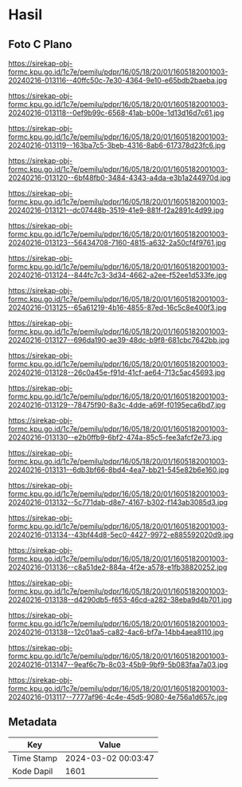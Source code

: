 # Hasil

## Foto C Plano

https://sirekap-obj-formc.kpu.go.id/1c7e/pemilu/pdpr/16/05/18/20/01/1605182001003-20240216-013116--40ffc50c-7e30-4364-9e10-e65bdb2baeba.jpg

https://sirekap-obj-formc.kpu.go.id/1c7e/pemilu/pdpr/16/05/18/20/01/1605182001003-20240216-013118--0ef9b99c-6568-41ab-b00e-1d13d16d7c61.jpg

https://sirekap-obj-formc.kpu.go.id/1c7e/pemilu/pdpr/16/05/18/20/01/1605182001003-20240216-013119--163ba7c5-3beb-4316-8ab6-617378d23fc6.jpg

https://sirekap-obj-formc.kpu.go.id/1c7e/pemilu/pdpr/16/05/18/20/01/1605182001003-20240216-013120--6bf48fb0-3484-4343-a4da-e3b1a244970d.jpg

https://sirekap-obj-formc.kpu.go.id/1c7e/pemilu/pdpr/16/05/18/20/01/1605182001003-20240216-013121--dc07448b-3519-41e9-881f-f2a2891c4d99.jpg

https://sirekap-obj-formc.kpu.go.id/1c7e/pemilu/pdpr/16/05/18/20/01/1605182001003-20240216-013123--56434708-7160-4815-a632-2a50cf4f9761.jpg

https://sirekap-obj-formc.kpu.go.id/1c7e/pemilu/pdpr/16/05/18/20/01/1605182001003-20240216-013124--844fc7c3-3d34-4662-a2ee-f52ee1d533fe.jpg

https://sirekap-obj-formc.kpu.go.id/1c7e/pemilu/pdpr/16/05/18/20/01/1605182001003-20240216-013125--65a61219-4b16-4855-87ed-16c5c8e400f3.jpg

https://sirekap-obj-formc.kpu.go.id/1c7e/pemilu/pdpr/16/05/18/20/01/1605182001003-20240216-013127--696da190-ae39-48dc-b9f8-681cbc7642bb.jpg

https://sirekap-obj-formc.kpu.go.id/1c7e/pemilu/pdpr/16/05/18/20/01/1605182001003-20240216-013128--26c0a45e-f91d-41cf-ae64-713c5ac45693.jpg

https://sirekap-obj-formc.kpu.go.id/1c7e/pemilu/pdpr/16/05/18/20/01/1605182001003-20240216-013129--78475f90-8a3c-4dde-a69f-f0195eca6bd7.jpg

https://sirekap-obj-formc.kpu.go.id/1c7e/pemilu/pdpr/16/05/18/20/01/1605182001003-20240216-013130--e2b0ffb9-6bf2-474a-85c5-fee3afcf2e73.jpg

https://sirekap-obj-formc.kpu.go.id/1c7e/pemilu/pdpr/16/05/18/20/01/1605182001003-20240216-013131--6db3bf66-8bd4-4ea7-bb21-545e82b6e160.jpg

https://sirekap-obj-formc.kpu.go.id/1c7e/pemilu/pdpr/16/05/18/20/01/1605182001003-20240216-013132--5c771dab-d8e7-4167-b302-f143ab3085d3.jpg

https://sirekap-obj-formc.kpu.go.id/1c7e/pemilu/pdpr/16/05/18/20/01/1605182001003-20240216-013134--43bf44d8-5ec0-4427-9972-e885592020d9.jpg

https://sirekap-obj-formc.kpu.go.id/1c7e/pemilu/pdpr/16/05/18/20/01/1605182001003-20240216-013136--c8a51de2-884a-4f2e-a578-e1fb38820252.jpg

https://sirekap-obj-formc.kpu.go.id/1c7e/pemilu/pdpr/16/05/18/20/01/1605182001003-20240216-013138--d4290db5-f653-46cd-a282-38eba9d4b701.jpg

https://sirekap-obj-formc.kpu.go.id/1c7e/pemilu/pdpr/16/05/18/20/01/1605182001003-20240216-013138--12c01aa5-ca82-4ac6-bf7a-14bb4aea8110.jpg

https://sirekap-obj-formc.kpu.go.id/1c7e/pemilu/pdpr/16/05/18/20/01/1605182001003-20240216-013147--9eaf6c7b-8c03-45b9-9bf9-5b083faa7a03.jpg

https://sirekap-obj-formc.kpu.go.id/1c7e/pemilu/pdpr/16/05/18/20/01/1605182001003-20240216-013117--7777af96-4c4e-45d5-9080-4e756a1d657c.jpg


## Metadata

| Key        | Value               |
| ---------- | ------------------- |
| Time Stamp | 2024-03-02 00:03:47 |
| Kode Dapil | 1601                |



